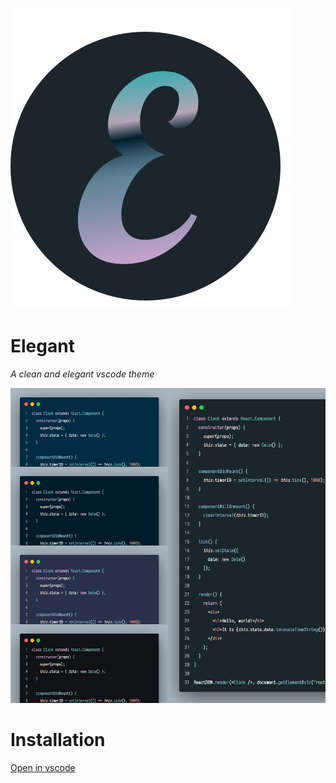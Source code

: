 ![](./images/elegant-logo.svg)
# Elegant
*A clean and elegant vscode theme*

![](./images/screenshot.jpg)

# Installation
[Open in vscode](vscode:extension/ziyadsk.elegant)
